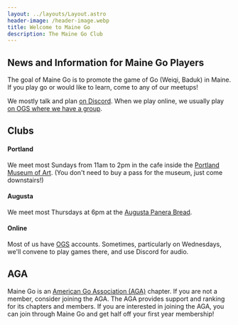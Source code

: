 ```yaml
---
layout: ../layouts/Layout.astro
header-image: /header-image.webp
title: Welcome to Maine Go
description: The Maine Go Club
---
```


## News and Information for Maine Go Players

The goal of Maine Go is to promote the game of Go (Weiqi, Baduk) in
Maine. If you play go or would like to learn, come to any of our meetups!

We mostly talk and plan [on Discord](https://discord.gg/ej7GSFc).
When we play online, we usually play [on OGS where we have a group](https://online-go.com/group/832).

## Clubs

#### Portland

We meet most Sundays from 11am to 2pm in the cafe
inside the [Portland Museum of Art](https://www.portlandmuseum.org/magazine/cafe).
(You don't need to buy a pass for the museum, just come downstairs!)

#### Augusta

We meet most Thursdays at 6pm at
the [Augusta Panera Bread](https://www.panerabread.com/content/panerabread_com/en-us/cafe/locations/me/augusta/37-xavier-loop).

#### Online

Most of us have [OGS](https://online-go.com) accounts.
Sometimes, particularly on Wednesdays, we'll convene to play games there, and use Discord for audio.

## AGA

Maine Go is an [American Go Association (AGA)](https://www.usgo.org/) chapter.
If you are not a member, consider joining the AGA.
The AGA provides support and ranking for its chapters and members.
If you are interested in joining the AGA, you can join through Maine Go and get half off your first year membership!
